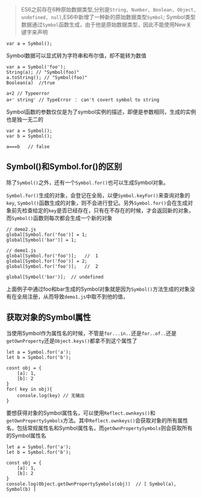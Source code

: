 > ES6之前存在6种原始数据类型,分别是`String, Number, Boolean, Object, undefined, null`,ES6中新增了一种新的原始数据类型`Symbol`;
Symbol类型数据通过`Symbol`函数生成，由于他是原始数据类型，因此不能使用New关键字来声明
```
var a = Symbol();
```

Symbol数据可以显式转为字符串和布尔值，却不能转为数值
```
var a = Symbol('foo');
String(a); // "Symbol(foo)"
a.toString(); // "Symbol(foo)"
Boolean(a)	//true

a+2	// Typeerror
a+' string'	// TypeError ： can't covert symbol to string
```

Symbol函数的参数仅仅是为了symbol实例的描述，即便是参数相同，生成的实例也是独一无二的
```
var a = Symbol();
var b = Symbol();

a===b	// false

```
Symbol()和Symbol.for()的区别
-
除了`Symbol()`之外，还有一个`Symbol.for()`也可以生成Symbol对象。

`Symbol.for()`生成的对象，会登记在全局，以便`Symbol.keyFor()`来查询对象的`key`, `Symbol()`函数生成的对象，则不会进行登记。另外`Symbol.for()`会在生成对象前先检查给定的`key`是否已经存在，只有在不存在的时候，才会返回新的对象，而`Symbol()`函数则每次都会生成一个新的对象
```
// demo2.js
global[Symbol.for('foo')] = 1;
global[Symbol('bar')] = 1;

// demo1.js
global[Symbol.for('foo')];   //  1
global[Symbol.for('foo')] = 2;
global[Symbol.for('foo')];   //  2

global[Symbol('bar')];  // undefined
```
上面例子中通过foo和bar生成的Symbol对象就是因为`Symbol()`方法生成的对象没有在全局注册，从而导致`demo1.js`中取不到他的值，

获取对象的Symbol属性
-
当使用Symbol作为属性名的时候，不管是`for...in..`还是`for..of..`还是`getOwnProperty`还是`Object.keys()`都拿不到这个属性了
```
let a = Symbol.for('a');
let b = Symbol.for('b');

cosnt obj = {
	[a]: 1,
	[b]: 2
}
for( key in obj){
	console.log(key) // 无输出
}
```
要想获得对象的Symbol属性名，可以使用`Reflect.ownkeys()`和`getOwnPropertySymbols`方法。其中`Reflect.ownkeys()`会获取对象的所有属性名，包括常规属性名和Symbol属性名，而`getOwnPropertySymbols`则会获取所有的Symbol属性名
```
let a = Symbol.for('a');
let b = Symbol.for('b');

const obj = {
	[a]: 1,
	[b]: 2
}
console.log(Object.getOwnPropertySymbols(obj))  // [ Symbol(a), Symbol(b) ]

```







